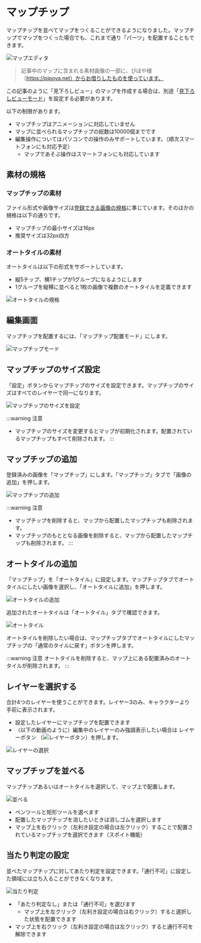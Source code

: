 # マップチップ

マップチップを並べてマップをつくることができるようになりました。マップチップでマップをつくった場合でも、これまで通り「パーツ」を配置することもできます。

![マップエディタ](./images/tiled-map-editor.gif)

> 記事中のマップに含まれる素材画像の一部に、ぴぽや様（https://pipoya.net）からお借りしたものを使っています。

この記事のように「見下ろしビュー」のマップを作成する場合は、別途「[見下ろしビューモード](/guide/map/#見下ろしビューモード)」を設定する必要があります。

以下の制限があります。

- マップチップはアニメーションに対応していません
- マップに並べられるマップチップの総数は10000個までです
- 編集操作についてはパソコンでの操作のみサポートしています。（順次スマートフォンにも対応予定）
  - マップであそぶ操作はスマートフォンにも対応しています

## 素材の規格

### マップチップの素材

ファイル形式や画像サイズは[登録できる画像の規格](/guide/texture)に準じています。そのほかの規格は以下の通りです。

- マップチップの最小サイズは16px
- 推奨サイズは32px四方

### オートタイルの素材

オートタイルは以下の形式をサポートしています。

- 縦5チップ、横1チップが1グループになるようにします
- 1グループを縦横に並べると1枚の画像で複数のオートタイルを定義できます

![オートタイルの規格](./images/autotile-spec.png)

## 編集画面

マップチップを配置するには、「マップチップ配置モード」にします。

![マップチップモード](./images/mapchip-mode.png)

## マップチップのサイズ設定

「設定」ボタンからマップチップのサイズを設定できます。マップチップのサイズはすべてのレイヤーで同一になります。

![マップチップのサイズを設定](./images/setup.png)

:::warning 注意
- マップチップのサイズを変更するとマップが初期化されます。配置されているマップチップもすべて削除されます。
:::

## マップチップの追加

登録済みの画像を「マップチップ」にします。「マップチップ」タブで「画像の追加」を押します。

![マップチップの追加](./images/add-chip.png)

:::warning 注意
- マップチップを削除すると、マップから配置したマップチップも削除されます。
- マップチップのもととなる画像を削除すると、マップから配置したマップチップも削除されます。
:::

## オートタイルの追加

「マップチップ」を「オートタイル」に設定します。マップチップタブでオートタイルにしたい画像を選択し、「オートタイルに追加」を押します。

![オートタイルの追加](./images/autotile1.png)

追加されたオートタイルは「オートタイル」タブで確認できます。

![オートタイル](./images/autotile2.png)

オートタイルを削除したい場合は、マップチップタブでオートタイルにしたマップチップの「通常のタイルに戻す」ボタンを押します。

:::warning 注意
オートタイルを削除すると、マップ上にある配置済みのオートタイルが削除されます。
:::

## レイヤーを選択する

合計4つのレイヤーを使うことができます。レイヤー3のみ、キャラクターより手前に表示されます。

- 設定したレイヤーにマップチップを配置できます
- （以下の動画のように）編集中のレイヤーのみ強調表示したい場合は レイヤーボタン （![レイヤーボタン](./images/layer.png)）を押します。

![レイヤーの選択](./images/layer3.gif)

## マップチップを並べる

マップチップあるいはオートタイルを選択して、マップ上で配置します。

![並べる](./images/paint-tool.png)

- ペンツールと矩形ツールを選べます
- 配置したマップチップを消したいときは消しゴムを選択します
- マップ上を右クリック（左利き設定の場合は左クリック）することで配置されているマップチップを選択できます（スポイト機能）

## 当たり判定の設定

並べたマップチップに対してあたり判定を設定できます。「通行不可」に設定した領域には立ち入ることができなくなります。

![当たり判定](./images/colision.png)

- 「あたり判定なし」または「通行不可」を選びます
  - マップ上を左クリック（左利き設定の場合は右クリック）すると選択した状態を配置できます
- マップ上を右クリック（左利き設定の場合は左クリック）すると通行不可を解除できます
